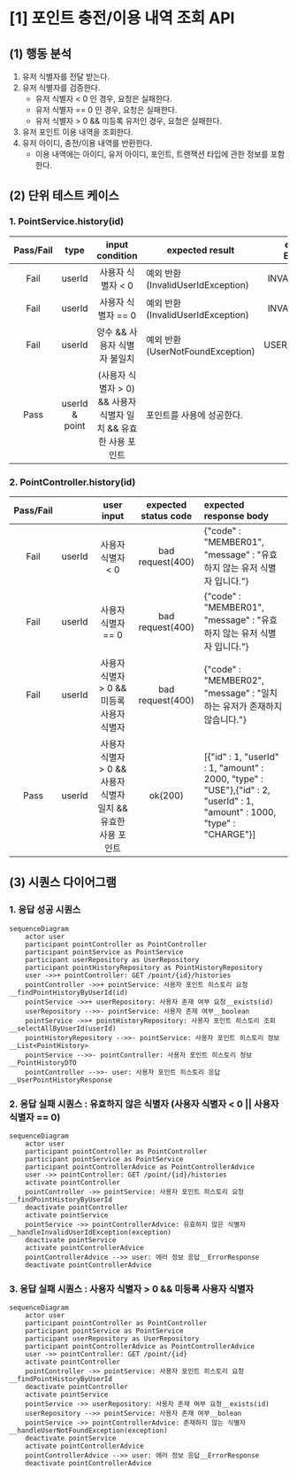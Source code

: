 # [1] 포인트 충전/이용 내역 조회 API

## (1) 행동 분석

1. 유저 식별자를 전달 받는다.
2. 유저 식별자를 검증한다.
    - 유저 식별자 < 0 인 경우, 요청은 실패한다.
    - 유저 식별자 == 0 인 경우, 요청은 실패한다.
    - 유저 식별자 > 0 && 미등록 유저인 경우, 요청은 실패한다.
3. 유저 포인트 이용 내역을 조회한다.
4. 유저 아이디, 충전/이용 내역를 반환한다.
    - 이용 내역에는 아이디, 유저 아이디, 포인트, 트랜잭션 타입에 관한 정보를 포함한다.

## (2) 단위 테스트 케이스

### 1. PointService.history(id)

| Pass/Fail |      type      |              input condition              | expected result                | expected ErrorType 
|:---------:|:--------------:|:-----------------------------------------:|--------------------------------|:------------------:|
|   Fail    |     userId     |                사용자 식별자 < 0                | 예외 반환 (InvalidUserIdException) |  INVALID_USER_ID   |
|   Fail    |     userId     |               사용자 식별자 == 0                | 예외 반환 (InvalidUserIdException) |  INVALID_USER_ID   |
|   Fail    |     userId     |             양수 && 사용자 식별자 불일치             | 예외 반환 (UserNotFoundException)  |   USER_NOT_FOUND   |
|   Pass    | userId & point | (사용자 식별자 > 0) && 사용자 식별자 일치 && 유효한 사용 포인트 | 포인트를 사용에 성공한다.                 |         X          |

### 2. PointController.history(id)

| Pass/Fail |        |               user input                | expected status code | expected response body                                                                                                   |
|:---------:|:------:|:---------------------------------------:|:--------------------:|:-------------------------------------------------------------------------------------------------------------------------|
|   Fail    | userId |               사용자 식별자 < 0               |   bad request(400)   | {"code" : "MEMBER01", "message" : "유효하지 않는 유저 식별자 입니다."}                                                                 |
|   Fail    | userId |              사용자 식별자 == 0               |   bad request(400)   | {"code" : "MEMBER01", "message" : "유효하지 않는 유저 식별자 입니다."}                                                                 |
|   Fail    | userId |       사용자 식별자 > 0 && 미등록 사용자 식별자        |   bad request(400)   | {"code" : "MEMBER02", "message" : "일치하는 유저가 존재하지 않습니다."}                                                                 |
|   Pass    | userId | 사용자 식별자 > 0 && 사용자 식별자 일치 && 유효한 사용 포인트 |       ok(200)        | [{"id" : 1, "userId" : 1, "amount" : 2000, "type" : "USE"},{"id" : 2, "userId" : 1, "amount" : 1000, "type" : "CHARGE"}] |

## (3) 시퀀스 다이어그램

### 1. 응답 성공 시퀀스

```mermaid
sequenceDiagram
    actor user
    participant pointController as PointController
    participant pointService as PointService
    participant userRepository as UserRepository
    participant pointHistoryRepository as PointHistoryRepository
    user ->>+ pointController: GET /point/{id}/histories
    pointController ->>+ pointService: 사용자 포인트 히스토리 요청__findPointHistoryByUserId(id)
    pointService ->>+ userRepository: 사용자 존재 여부 요청__exists(id)
    userRepository -->>- pointService: 사용자 존재 여부__boolean
    pointService ->>+ pointHistoryRepository: 사용자 포인트 히스토리 조회__selectAllByUserId(userId)
    pointHistoryRepository -->>- pointService: 사용자 포인트 히스토리 정보__List<PointHistory>
    pointService -->>- pointController: 사용자 포인트 히스토리 정보__PointHistoryDTO
    pointController -->>- user: 사용자 포인트 히스토리 응답__UserPointHistoryResponse
```

### 2. 응답 실패 시퀀스 : 유효하지 않은 식별자 (사용자 식별자 < 0 || 사용자 식별자 == 0)

```mermaid
sequenceDiagram
    actor user
    participant pointController as PointController
    participant pointService as PointService
    participant pointControllerAdvice as PointControllerAdvice
    user ->> pointController: GET /point/{id}/histories
    activate pointController
    pointController ->> pointService: 사용자 포인트 히스토리 요청__findPointHistoryByUserId
    deactivate pointController
    activate pointService
    pointService ->> pointControllerAdvice: 유효하지 않은 식별자__handleInvalidUserIdException(exception)
    deactivate pointService
    activate pointControllerAdvice
    pointControllerAdvice -->> user: 에러 정보 응답__ErrorResponse
    deactivate pointControllerAdvice
```

### 3. 응답 실패 시퀀스 : 사용자 식별자 > 0 && 미등록 사용자 식별자

```mermaid
sequenceDiagram
    actor user
    participant pointController as PointController
    participant pointService as PointService
    participant userRepository as UserRepository
    participant pointControllerAdvice as PointControllerAdvice
    user ->> pointController: GET /point/{id}
    activate pointController
    pointController ->> pointService: 사용자 포인트 히스토리 요청__findPointHistoryByUserId
    deactivate pointController
    activate pointService
    pointService ->> userRepository: 사용자 존재 여부 요청__exists(id)
    userRepository -->> pointService: 사용자 존재 여부__bolean
    pointService ->> pointControllerAdvice: 존재하지 않는 식별자__handleUserNotFoundException(exception)
    deactivate pointService
    activate pointControllerAdvice
    pointControllerAdvice -->> user: 에러 정보 응답__ErrorResponse
    deactivate pointControllerAdvice
```
